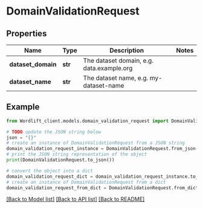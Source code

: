 # DomainValidationRequest


## Properties

Name | Type | Description | Notes
------------ | ------------- | ------------- | -------------
**dataset_domain** | **str** | The dataset domain, e.g. data.example.org | 
**dataset_name** | **str** | The dataset name, e.g. my-dataset-name | 

## Example

```python
from Wordlift_client.models.domain_validation_request import DomainValidationRequest

# TODO update the JSON string below
json = "{}"
# create an instance of DomainValidationRequest from a JSON string
domain_validation_request_instance = DomainValidationRequest.from_json(json)
# print the JSON string representation of the object
print(DomainValidationRequest.to_json())

# convert the object into a dict
domain_validation_request_dict = domain_validation_request_instance.to_dict()
# create an instance of DomainValidationRequest from a dict
domain_validation_request_from_dict = DomainValidationRequest.from_dict(domain_validation_request_dict)
```
[[Back to Model list]](../README.md#documentation-for-models) [[Back to API list]](../README.md#documentation-for-api-endpoints) [[Back to README]](../README.md)


